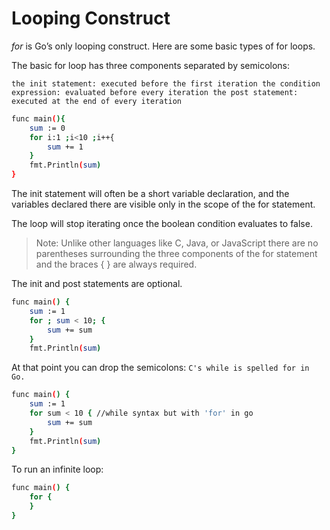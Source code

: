 # **Looping Construct**

*for* is Go’s only looping construct. Here are some basic types of for loops.

The basic for loop has three components separated by semicolons:

`
the init statement: executed before the first iteration
the condition expression: evaluated before every iteration
the post statement: executed at the end of every iteration
`

```sh
func main(){
    sum := 0
    for i:1 ;i<10 ;i++{
        sum += 1
    }
    fmt.Println(sum)
}
```
The init statement will often be a short variable declaration, and the variables declared there are visible only in the scope of the for statement.


The loop will stop iterating once the boolean condition evaluates to false.

> Note: Unlike other languages like C, Java, or JavaScript there are no parentheses surrounding the three components of the for statement and the braces { } are always required.

The init and post statements are optional.

```sh
func main() {
	sum := 1
	for ; sum < 10; {
		sum += sum
	}
	fmt.Println(sum)
```

At that point you can drop the semicolons: `C's while is spelled for in Go.`

```sh
func main() {
	sum := 1
	for sum < 10 { //while syntax but with 'for' in go
		sum += sum
	}
	fmt.Println(sum)
}
```

To run an infinite loop:
```sh
func main() {
	for {
	}
}
```

